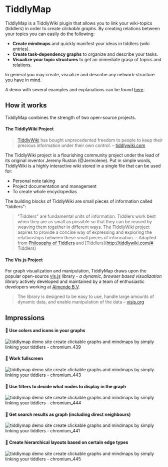 # TiddlyMap

TiddlyMap is a TiddlyWiki plugin that allows you to link your wiki-topics (tiddlers) in order to create *clickable graphs*. By creating relations between your topics you can easily do the following:

* **Create mindmaps** and quickly manifest your ideas in tiddlers (wiki entries).
* **Create task-dependency graphs** to organize and describe your tasks.
* **Visualize your topic structures** to get an immediate grasp of topics and relations.

In general you may create, visualize and describe any network-structure you have in mind.

A demo with several examples and explanations can be found [here](http://bit.ly/tiddlymap).

## How it works

TiddlyMap combines the strength of two open-source projects.

#### The TiddlyWiki Project

> [TiddlyWiki](http://tiddlywiki.com/) has bought unprecedented freedom to people to keep their precious information under their own control.
> – [tiddlywiki.com]([http://tiddlywiki.com]/#TiddlyWiki)

The TiddlyWiki project is a flourishing community project under the lead of its original inventor Jeremy Ruston (@Jermolene). Put in simple words, TiddlyWiki is a highly interactive wiki stored in a single file that can be used for:

* Personal note taking
* Project documentation and management
* To create whole encyclopedias

The building blocks of TiddlyWiki are small pieces of information called "tiddlers":

> "Tiddlers" are fundamental units of information. Tiddlers work best when they are as small as possible so that they can be reused by weaving them together in different ways. The TiddlyWiki project aspires to provide a concise way of expressing and exploring the relationships between these small pieces of information.
> –  Adapted from [Philosophy of Tiddlers](http://tiddlywiki.com/#Philosophy%20of%20Tiddlers) and [Tiddlers](http://tiddlywiki.com/#
Tiddlers)

#### The Vis.js Project

For graph visualization and manipulation, TiddlyMap draws upon the popular open-source [vis.js](http://visjs.org/) library - *a dynamic, browser based visualization library* actively developed and maintained by a team of enthusiastic developers working at [Almende B.V](|http://almende.com).

> The library is designed to be easy to use, handle large amounts of dynamic data, and enable manipulation of the data
> – [visjs.org](|http://visjs.org/)

## Impressions

#### :paperclip: Use colors and icons in your graphs

![tiddlymap demo site create clickable graphs and mindmaps by simply linking your tiddlers - chromium_439](https://cloud.githubusercontent.com/assets/4307137/5756039/85fc17ba-9cab-11e4-914e-e2176af1af15.png)

#### :paperclip: Work fullscreen

![tiddlymap demo site create clickable graphs and mindmaps by simply linking your tiddlers - chromium_443](https://cloud.githubusercontent.com/assets/4307137/5755990/09d15308-9cab-11e4-8bf0-d9bd6c5a0c4f.png)

#### :paperclip: Use filters to decide what nodes to display in the graph

![tiddlymap demo site create clickable graphs and mindmaps by simply linking your tiddlers - chromium_444](https://cloud.githubusercontent.com/assets/4307137/5756086/317535c2-9cac-11e4-99e6-6f048f512e6b.png)

#### :paperclip: Get search results as graph (including direct neighbours)

![tiddlymap demo site create clickable graphs and mindmaps by simply linking your tiddlers - chromium_441](https://cloud.githubusercontent.com/assets/4307137/5756022/60369244-9cab-11e4-880a-41ca63663c89.png)

#### :paperclip: Create hierarchical layouts based on certain edge types

![tiddlymap demo site create clickable graphs and mindmaps by simply linking your tiddlers - chromium_445](https://cloud.githubusercontent.com/assets/4307137/5756112/7966e902-9cac-11e4-838c-788393843814.png)